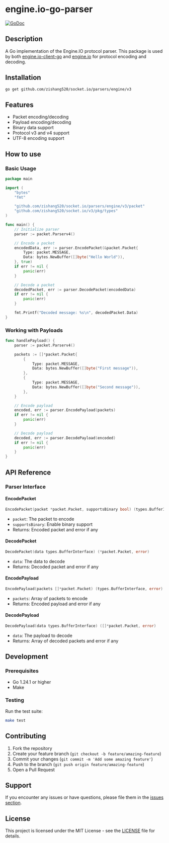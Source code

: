 # engine.io-go-parser

[![GoDoc](https://pkg.go.dev/badge/github.com/zishang520/socket.io/parsers/engine/v3?utm_source=godoc)](https://pkg.go.dev/github.com/zishang520/socket.io/parsers/engine/v3)

## Description

A Go implementation of the Engine.IO protocol parser. This package is used by both [engine.io-client-go](https://github.com/zishang520/socket.io/clients/engine/v3) and [engine.io](https://github.com/zishang520/socket.io/servers/engine/v3) for protocol encoding and decoding.

## Installation

```bash
go get github.com/zishang520/socket.io/parsers/engine/v3
```

## Features

- Packet encoding/decoding
- Payload encoding/decoding
- Binary data support
- Protocol v3 and v4 support
- UTF-8 encoding support

## How to use

### Basic Usage

```go
package main

import (
    "bytes"
    "fmt"

    "github.com/zishang520/socket.io/parsers/engine/v3/packet"
    "github.com/zishang520/socket.io/v3/pkg/types"
)

func main() {
    // Initialize parser
    parser := packet.Parserv4()

    // Encode a packet
    encodedData, err := parser.EncodePacket(&packet.Packet{
        Type: packet.MESSAGE,
        Data: bytes.NewBuffer([]byte("Hello World")),
    }, true)
    if err != nil {
        panic(err)
    }

    // Decode a packet
    decodedPacket, err := parser.DecodePacket(encodedData)
    if err != nil {
        panic(err)
    }

    fmt.Printf("Decoded message: %s\n", decodedPacket.Data)
}
```

### Working with Payloads

```go
func handlePayload() {
    parser := packet.Parserv4()

    packets := []*packet.Packet{
        {
            Type: packet.MESSAGE,
            Data: bytes.NewBuffer([]byte("First message")),
        },
        {
            Type: packet.MESSAGE,
            Data: bytes.NewBuffer([]byte("Second message")),
        },
    }

    // Encode payload
    encoded, err := parser.EncodePayload(packets)
    if err != nil {
        panic(err)
    }

    // Decode payload
    decoded, err := parser.DecodePayload(encoded)
    if err != nil {
        panic(err)
    }
}
```

## API Reference

### Parser Interface

#### EncodePacket

```go
EncodePacket(packet *packet.Packet, supportsBinary bool) (types.BufferInterface, error)
```

- `packet`: The packet to encode
- `supportsBinary`: Enable binary support
- Returns: Encoded packet and error if any

#### DecodePacket

```go
DecodePacket(data types.BufferInterface) (*packet.Packet, error)
```

- `data`: The data to decode
- Returns: Decoded packet and error if any

#### EncodePayload

```go
EncodePayload(packets []*packet.Packet) (types.BufferInterface, error)
```

- `packets`: Array of packets to encode
- Returns: Encoded payload and error if any

#### DecodePayload

```go
DecodePayload(data types.BufferInterface) ([]*packet.Packet, error)
```

- `data`: The payload to decode
- Returns: Array of decoded packets and error if any

## Development

### Prerequisites

- Go 1.24.1 or higher
- Make

### Testing

Run the test suite:

```bash
make test
```

## Contributing

1. Fork the repository
2. Create your feature branch (`git checkout -b feature/amazing-feature`)
3. Commit your changes (`git commit -m 'Add some amazing feature'`)
4. Push to the branch (`git push origin feature/amazing-feature`)
5. Open a Pull Request

## Support

If you encounter any issues or have questions, please file them in the [issues section](https://github.com/zishang520/socket.io/issues).

## License

This project is licensed under the MIT License - see the [LICENSE](LICENSE) file for details.
